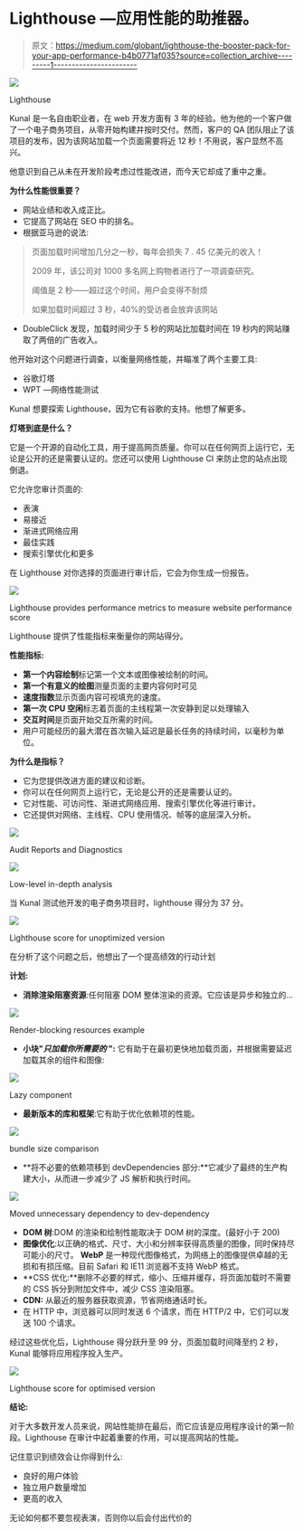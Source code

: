 # Lighthouse —应用性能的助推器。

> 原文：<https://medium.com/globant/lighthouse-the-booster-pack-for-your-app-performance-b4b0771af035?source=collection_archive---------1----------------------->

![](img/5afab1bff81a442ecca9e008edcd7493.png)

Lighthouse

Kunal 是一名自由职业者，在 web 开发方面有 3 年的经验。他为他的一个客户做了一个电子商务项目，从零开始构建并按时交付。然而，客户的 QA 团队阻止了该项目的发布，因为该网站加载一个页面需要将近 12 秒！不用说，客户显然不高兴。

他意识到自己从未在开发阶段考虑过性能改进，而今天它却成了重中之重。

**为什么性能很重要？**

*   网站业绩和收入成正比。
*   它提高了网站在 SEO 中的排名。
*   根据亚马逊的说法:

> 页面加载时间增加几分之一秒，每年会损失 7 . 45 亿美元的收入！
> 
> 2009 年，该公司对 1000 多名网上购物者进行了一项调查研究。
> 
> 阈值是 2 秒——超过这个时间，用户会变得不耐烦
> 
> 如果加载时间超过 3 秒，40%的受访者会放弃该网站

*   DoubleClick 发现，加载时间少于 5 秒的网站比加载时间在 19 秒内的网站赚取了两倍的广告收入。

他开始对这个问题进行调查，以衡量网络性能，并瞄准了两个主要工具:

*   谷歌灯塔
*   WPT —网络性能测试

Kunal 想要探索 Lighthouse，因为它有谷歌的支持。他想了解更多。

**灯塔到底是什么？**

它是一个开源的自动化工具，用于提高网页质量。你可以在任何网页上运行它，无论是公开的还是需要认证的。您还可以使用 Lighthouse CI 来防止您的站点出现倒退。

它允许您审计页面的:

*   表演
*   易接近
*   渐进式网络应用
*   最佳实践
*   搜索引擎优化和更多

在 Lighthouse 对你选择的页面进行审计后，它会为你生成一份报告。

![](img/d35ca3cce8798cf167552b7966bf5b2f.png)

Lighthouse provides performance metrics to measure website performance score

Lighthouse 提供了性能指标来衡量你的网站得分。

**性能指标:**

*   **第一个内容绘制**标记第一个文本或图像被绘制的时间。
*   **第一个有意义的绘图**测量页面的主要内容何时可见
*   **速度指数**显示页面内容可视填充的速度。
*   **第一次 CPU 空闲**标志着页面的主线程第一次安静到足以处理输入
*   **交互时间**是页面开始交互所需的时间。
*   用户可能经历的最大潜在首次输入延迟是最长任务的持续时间，以毫秒为单位。

**为什么是指标？**

*   它为您提供改进方面的建议和诊断。
*   你可以在任何网页上运行它，无论是公开的还是需要认证的。
*   它对性能、可访问性、渐进式网络应用、搜索引擎优化等进行审计。
*   它还提供对网络、主线程、CPU 使用情况、帧等的底层深入分析。

![](img/f2c96fd7e152d9374364f2554613378a.png)

Audit Reports and Diagnostics

![](img/243affb9f84543850434ae51415a58c7.png)

Low-level in-depth analysis

当 Kunal 测试他开发的电子商务项目时，lighthouse 得分为 37 分。

![](img/3f69c3411bc41ca0993f0eeb9ca8db1b.png)

Lighthouse score for unoptimized version

在分析了这个问题之后，他想出了一个提高绩效的行动计划

**计划:**

*   **消除渲染阻塞资源**:任何阻塞 DOM 整体渲染的资源。它应该是异步和独立的…

![](img/e33b1e93ed896712cf51befcc81a8b0e.png)

Render-blocking resources example

*   **小块"*只加载你所需要的* ":** 它有助于在最初更快地加载页面，并根据需要延迟加载其余的组件和图像:

![](img/e11d2e515c6c903658b644b51e883332.png)

Lazy component

*   **最新版本的库和框架**:它有助于优化依赖项的性能。

![](img/f64fd15ee786590a872bf73b5b0bdb92.png)

bundle size comparison

*   **将不必要的依赖项移到 devDependencies 部分:**它减少了最终的生产构建大小，从而进一步减少了 JS 解析和执行时间。

![](img/282e4a4ad2e82df822f5a0901d84a00d.png)

Moved unnecessary dependency to dev-dependency

*   **DOM 树**:DOM 的渲染和绘制性能取决于 DOM 树的深度。(最好小于 200)
*   **图像优化**:以正确的格式、尺寸、大小和分辨率获得高质量的图像，同时保持尽可能小的尺寸。 **WebP** 是一种现代图像格式，为网络上的图像提供卓越的无损和有损压缩。目前 Safari 和 IE11 浏览器不支持 WebP 格式。
*   **CSS 优化:**删除不必要的样式，缩小、压缩并缓存，将页面加载时不需要的 CSS 拆分到附加文件中，减少 CSS 渲染阻塞。
*   **CDN:** 从最近的服务器获取资源，节省网络通话时长。
*   在 HTTP 中，浏览器可以同时发送 6 个请求，而在 HTTP/2 中，它们可以发送 100 个请求。

经过这些优化后，Lighthouse 得分跃升至 99 分，页面加载时间降至约 2 秒，Kunal 能够将应用程序投入生产。

![](img/1123814a877cf4c78a11d1ff67fcf4c8.png)

Lighthouse score for optimised version

**结论:**

对于大多数开发人员来说，网站性能排在最后，而它应该是应用程序设计的第一阶段。Lighthouse 在审计中起着重要的作用，可以提高网站的性能。

记住意识到绩效会让你得到什么:

*   良好的用户体验
*   独立用户数量增加
*   更高的收入

无论如何都不要忽视表演，否则你以后会付出代价的